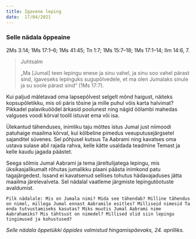 ```yaml
---
title: Igavene leping  
date:  17/04/2021  
---
```


### Selle nädala õppeaine
2Ms 3:14; 1Ms 17:1–6; 1Ms 41:45; Tn 1:7; 1Ms 15:7–18; 1Ms 17:1–14; Ilm 14:6, 7.

> <p>Juhtsalm</p>
> „Ma [Jumal] teen lepingu enese ja sinu vahel, ja sinu soo vahel pärast sind, igaveseks lepinguks sugupõlvedele, et ma olen Jumalaks sinule ja su soole pärast sind“ (1Ms 17:7).

Kui paljud mäletavad oma lapsepõlvest selgelt mõnd haigust, näiteks kopsupõletikku, mis oli päris tõsine ja mille puhul võis karta halvimat? Pikkadel palavikuöödel ärkasid poolunest ning nägid öölambi mahedas valguses voodi kõrval toolil istuvat ema või isa.

Ülekantud tähenduses, inimliku taju mõttes istus Jumal just niimoodi patuhaige maailma kõrval, kui kõlbeline pimedus veeuputusejärgsetel sajanditel süvenes. Sel põhjusel kutsus Ta Aabrami ning kavatses oma ustava sulase abil rajada rahva, kelle kätte usaldada teadmine Temast ja kelle kaudu jagada päästet.

Seega sõlmis Jumal Aabrami ja tema järeltulijatega lepingu, mis üksikasjalikumalt rõhutas jumalikku plaani päästa inimkond patu tagajärgedest. Issand ei kavatsenud sellises tohutus hädavajaduses jätta maailma järelevalveta. Sel nädalal vaatleme järgmiste lepingutõotuste avaldumist.

`Pilk nädalale: Mis on Jumala nimi? Mida see tähendab? Milline tähendus on nimel, millega Jumal ennast Aabramile esitles? Milliseid nimesid Ta enda tutvustamiseks kasutas? Miks muutis Jumal Aabrami nime Aabrahamiks? Mis tähtsust on nimedel? Millised olid siin lepingu tingimused ja kohustused?`

_Selle nädala õppetükki õppides valmistud hingamispäevaks, 24. aprilliks._
